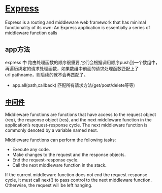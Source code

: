 # [Express](https://expressjs.com/)
Express is a routing and middleware web framework that has minimal functionality of its own: An Express application is essentially a series of middleware function calls
## app方法
express 中 路由处理函数的顺序很重要,它们会根据调用顺序push到一个数组中，再遍历绑定的请求处理函数，如果数组中前面的请求处理函数匹配上了url.pathname，则后续的就不会再匹配了。

- app.all(path,callback) 匹配所有请求方法(get/post/delete等等)

## [中间件](https://expressjs.com/en/guide/using-middleware.html)
Middleware functions are functions that have access to the request object (req), the response object (res), and the next middleware function in the application’s request-response cycle. The next middleware function is commonly denoted by a variable named next.

Middleware functions can perform the following tasks:

- Execute any code.
- Make changes to the request and the response objects.
- End the request-response cycle.
- Call the next middleware function in the stack.

If the current middleware function does not end the request-response cycle, it must call next() to pass control to the next middleware function. Otherwise, the request will be left hanging.



